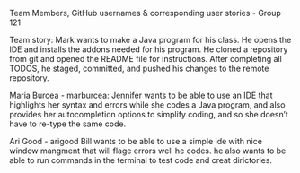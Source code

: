 Team Members, GitHub usernames & corresponding user stories - Group 121

Team story:
Mark wants to make a Java program for his class. He opens the IDE and installs the addons needed for his program. 
He cloned a repository from git and opened the README file for instructions. 
After completing all TODOS, he staged, committed, and pushed his changes to the remote repository.

Maria Burcea - marburcea:
Jennifer wants to be able to use an IDE that highlights her syntax and errors while she codes a Java program, 
and also provides her autocompletion options to simplify coding, and so she doesn’t have to re-type the same code.

Ari Good - arigood
Bill wants to be able to use a simple ide with nice window mangment that will flage errors well he codes.
he also wants to be able to run commands in the terminal to test code and creat dirictories.

